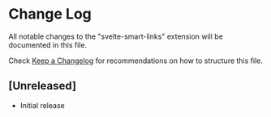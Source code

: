 # Change Log

All notable changes to the "svelte-smart-links" extension will be documented in this file.

Check [Keep a Changelog](http://keepachangelog.com/) for recommendations on how to structure this file.

## [Unreleased]

- Initial release